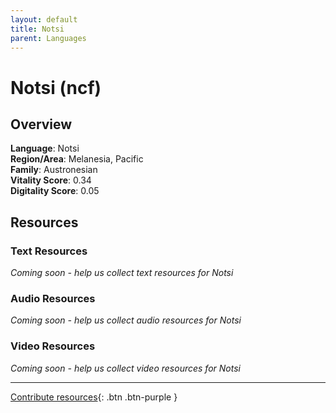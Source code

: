 ```yaml
---
layout: default
title: Notsi
parent: Languages
---
```


# Notsi (ncf)

## Overview

**Language**: Notsi  
**Region/Area**: Melanesia, Pacific  
**Family**: Austronesian  
**Vitality Score**: 0.34  
**Digitality Score**: 0.05  

## Resources

### Text Resources
*Coming soon - help us collect text resources for Notsi*

### Audio Resources
*Coming soon - help us collect audio resources for Notsi*

### Video Resources
*Coming soon - help us collect video resources for Notsi*

---

[Contribute resources](https://fairtrain.github.io/){: .btn .btn-purple }

